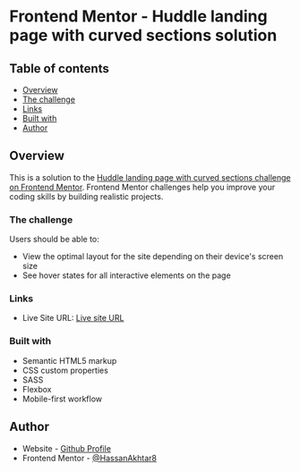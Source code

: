 # Frontend Mentor - Huddle landing page with curved sections solution

 

## Table of contents
- [Overview](#overview)
- [The challenge](#the-challenge)
- [Links](#links)
- [Built with](#built-with)
- [Author](#author)

## Overview

This is a solution to the [Huddle landing page with curved sections challenge on Frontend Mentor](https://www.frontendmentor.io/challenges/huddle-landing-page-with-curved-sections-5ca5ecd01e82137ec91a50f2). Frontend Mentor challenges help you improve your coding skills by building realistic projects.

### The challenge

Users should be able to:

- View the optimal layout for the site depending on their device's screen size
- See hover states for all interactive elements on the page


### Links

- Live Site URL: [Live site URL]()

### Built with

- Semantic HTML5 markup
- CSS custom properties
- SASS
- Flexbox
- Mobile-first workflow

## Author

- Website - [Github Profile](https://github.com/HassanAkhtar8)
- Frontend Mentor - [@HassanAkhtar8](https://www.frontendmentor.io/profile/HassanAkhtar8)
